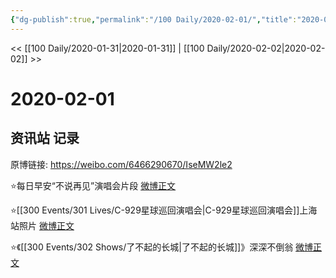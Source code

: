 ```yaml
---
{"dg-publish":true,"permalink":"/100 Daily/2020-02-01/","title":"2020-02-01","created":"2023-04-02T19:56:42.060+08:00","updated":"2023-04-02T19:57:28.329+08:00"}
---
```



<< [[100 Daily/2020-01-31\|2020-01-31]] | [[100 Daily/2020-02-02\|2020-02-02]] >>

# 2020-02-01

## 资讯站 记录

原博链接: https://weibo.com/6466290670/IseMW2le2

⭐每日早安“不说再见”演唱会片段 [微博正文](https://weibo.com/detail/4467074443527957)

⭐[[300 Events/301 Lives/C-929星球巡回演唱会\|C-929星球巡回演唱会]]上海站照片 [微博正文](https://weibo.com/detail/4467113568050891)

⭐《[[300 Events/302 Shows/了不起的长城\|了不起的长城]]》深深不倒翁 [微博正文](https://weibo.com/detail/4467145239040613)
